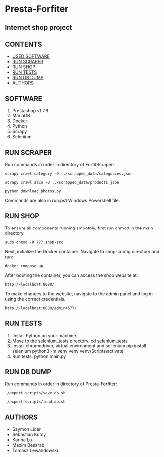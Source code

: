 # Presta-Forfiter
## Internet shop project

## CONTENTS

- [USED SOFTWARE](#technologies)
- [RUN SCRAPER](#run-scraper)
- [RUN SHOP](#run-shop)
- [RUN TESTS](#run-tests)
- [RUN DB DUMP](#run-db-dump)
- [AUTHORS](#authors)

## SOFTWARE

1. Prestashop v1.7.8
2. MariaDB
3. Docker
4. Python
5. Scrapy
6. Selenium

## RUN SCRAPER
Run commands in order in directory of ForfitScraper:

```
scrapy crawl category -O ../scrapped_data/categories.json
```
```
scrapy crawl alco -O ../scrapped_data/products.json
```
```
python download_photos.py
```

Commands are also in run.ps1 Windows Powershell file.

## RUN SHOP
To ensure all components running smoothly, first run chmod in the main directory.
```
sudo chmod -R 777 shop-src
```

Next, initialize the Docker container. Navigate to shop-config directory and run:
```
docker compose up
```

After booting the container, you can access the shop website at:
```
http://localhost:8080/
```

To make changes to the website, navigate to the admin panel and log in using the correct credentials.
```
http://localhost:8080/admin4577/
```

## RUN TESTS
1. Install Python on your machine.
2. Move to the selenium_tests directory.
   cd selenium_tests
3. Install chromedriver, virtual environment and sellenium
   pip install selenium
   python3 -m venv venv
   venv\Scripts\activate
4. Run tests.
   python main.py

## RUN DB DUMP
   
Run commands in order in directory of Presta-Forfiter:
```
./export-scripts/save_db.sh
```
```
./export-scripts/load_db.sh
```

## AUTHORS

- Szymon Lider
- Sebastian Kutny
- Karina Lu
- Maxim Besarab
- Tomasz Lewandowski
